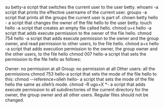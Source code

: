 su betty-a script that switches the current user to the user betty.
whoami -a script that prints the effective username of the current user.
groups -a script that prints all the groups the current user is part of.
chown betty hello - a script that changes the owner of the file hello to the user betty.
 touch hello -a script that creates an empty file called hello.
chmod u+x hello -a script that adds execute permission to the owner of the file hello.
chmod 754 hello -a script that adds execute permission to the owner and the group owner, and read permission to other users, to the file hello.
chmod a+x hello -a script that adds execution permission to the owner, the group owner and the other users, to the file hello
chmod 007 hello-a script that sets the permission to the file hello as follows:

Owner: no permission at all
Group: no permission at all
Other users: all the permissions
chmod 753 hello-a script that sets the mode of the file hello to this:
chmod --reference=olleh hello- a script that sets the mode of the file hello the same as olleh’s mode.
chmod -R ugo+X *- a script that adds execute permission to all subdirectories of the current directory for the owner, the group owner and all other users. Regular files should not be changed.
